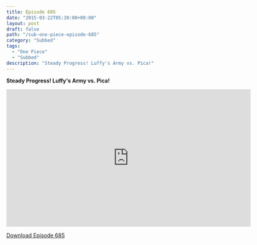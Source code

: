 ```yaml
---
title: Episode 685
date: "2015-03-22T05:30:00+00:00"
layout: post
draft: false
path: "/sub-one-piece-episode-685"
category: "Subbed"
tags:
  - "One Piece"
  - "Subbed"
description: "Steady Progress! Luffy's Army vs. Pica!"
---
```


**Steady Progress! Luffy's Army vs. Pica!**

<iframe width="640" height="360" src="https://www.rapidvideo.com/e/G6FRPGDI98" frameborder="0" marginwidth=0 marginheight=0 scrolling=no allowfullscreen></iframe>

<a href="http://ouo.io/qs/eCodkFEQ?s=https://rapidvid.to/d/https://www.rapidvideo.com/e/G6FRPGDI98">Download Episode 685</a>
